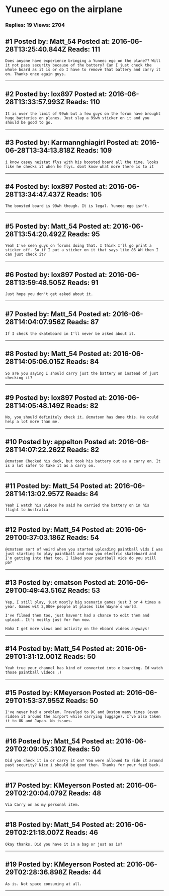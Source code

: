# Yuneec ego on the airplane

### Replies: 19 Views: 2704

## \#1 Posted by: Matt_54 Posted at: 2016-06-28T13:25:40.844Z Reads: 111

```
Does anyone have experience bringing a Yuneec ego on the plane?? Will it not pass security because of the battery? Can I just check the whole board as it is or do I have to remove that battery and carry it on. Thanks once again guys.
```

---
## \#2 Posted by: lox897 Posted at: 2016-06-28T13:33:57.993Z Reads: 110

```
It is over the limit of 99wh but a few guys on the forum have brought huge batteries on planes. Just slap a 99wh sticker on it and you should be good to go.
```

---
## \#3 Posted by: Karmannghiagirl Posted at: 2016-06-28T13:34:13.818Z Reads: 109

```
i know casey neistat flys with his boosted board all the time. looks like he checks it when he flys. dont know what more there is to it
```

---
## \#4 Posted by: lox897 Posted at: 2016-06-28T13:34:47.437Z Reads: 105

```
The boosted board is 99wh though. It is legal. Yuneec ego isn't.
```

---
## \#5 Posted by: Matt_54 Posted at: 2016-06-28T13:54:20.492Z Reads: 95

```
Yeah I've seen guys on forums doing that. I think I'll go print a sticker off. So if I put a sticker on it that says like 86 WH then I can just check it?
```

---
## \#6 Posted by: lox897 Posted at: 2016-06-28T13:59:48.505Z Reads: 91

```
Just hope you don't get asked about it.
```

---
## \#7 Posted by: Matt_54 Posted at: 2016-06-28T14:04:07.956Z Reads: 87

```
If I check the skateboard in I'll never be asked about it.
```

---
## \#8 Posted by: Matt_54 Posted at: 2016-06-28T14:05:06.015Z Reads: 84

```
So are you saying I should carry just the battery on instead of just checking it?
```

---
## \#9 Posted by: lox897 Posted at: 2016-06-28T14:05:48.149Z Reads: 82

```
No, you should definitely check it. @cmatson has done this. He could help a lot more than me.
```

---
## \#10 Posted by: appelton Posted at: 2016-06-28T14:07:22.262Z Reads: 82

```
@cmatson Checked his deck, but took his battery out as a carry on. It is a lot safer to take it as a carry on.
```

---
## \#11 Posted by: Matt_54 Posted at: 2016-06-28T14:13:02.957Z Reads: 84

```
Yeah I watch his videos he said he carried the battery on in his flight to Australia
```

---
## \#12 Posted by: Matt_54 Posted at: 2016-06-29T00:37:03.186Z Reads: 54

```
@cmatson sort of weird when you started uploading paintball vids I was just starting to play paintball and now you electric skateboard and I'm getting into that too. I liked your paintball vids do you still pb?
```

---
## \#13 Posted by: cmatson Posted at: 2016-06-29T00:49:43.516Z Reads: 53

```
Yep, I still play, just mostly big scenario games just 3 or 4 times a year. Games wit 2,000+ people at places like Wayne's world. 

I've filmed them too, just haven't had a chance to edit them and upload.. It's mostly just for fun now. 

Haha I get more views and activity on the eboard videos anyways!
```

---
## \#14 Posted by: Matt_54 Posted at: 2016-06-29T01:31:12.001Z Reads: 50

```
Yeah true your channel has kind of converted into e boarding. Id watch those paintball videos ;)
```

---
## \#15 Posted by: KMeyerson Posted at: 2016-06-29T01:53:37.955Z Reads: 50

```
I've never had a problem. Traveled to DC and Boston many times (even ridden it around the airport while carrying luggage). I've also taken it to UK and Japan. No issues.
```

---
## \#16 Posted by: Matt_54 Posted at: 2016-06-29T02:09:05.310Z Reads: 50

```
Did you check it in or carry it on? You were allowed to ride it around past security? Nice i should be good then. Thanks for your feed back.
```

---
## \#17 Posted by: KMeyerson Posted at: 2016-06-29T02:20:04.079Z Reads: 48

```
Via Carry on as my personal item.
```

---
## \#18 Posted by: Matt_54 Posted at: 2016-06-29T02:21:18.007Z Reads: 46

```
Okay thanks. Did you have it in a bag or just as is?
```

---
## \#19 Posted by: KMeyerson Posted at: 2016-06-29T02:28:36.898Z Reads: 44

```
As is. Not space consuming at all.
```

---

